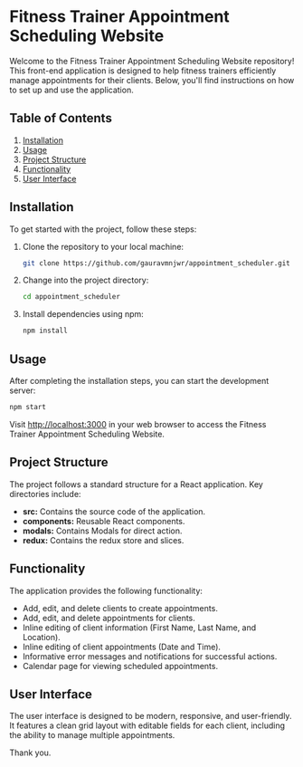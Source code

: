 # Fitness Trainer Appointment Scheduling Website

Welcome to the Fitness Trainer Appointment Scheduling Website repository! This front-end application is designed to help fitness trainers efficiently manage appointments for their clients. Below, you'll find instructions on how to set up and use the application.

## Table of Contents

1. [Installation](#installation)
2. [Usage](#usage)
3. [Project Structure](#project-structure)
4. [Functionality](#functionality)
5. [User Interface](#user-interface)

## Installation

To get started with the project, follow these steps:

1. Clone the repository to your local machine:

   ```bash
   git clone https://github.com/gauravmnjwr/appointment_scheduler.git
   ```

2. Change into the project directory:

   ```bash
   cd appointment_scheduler
   ```

3. Install dependencies using npm:

   ```bash
   npm install
   ```

## Usage

After completing the installation steps, you can start the development server:

```bash
npm start
```

Visit [http://localhost:3000](http://localhost:3000) in your web browser to access the Fitness Trainer Appointment Scheduling Website.

## Project Structure

The project follows a standard structure for a React application. Key directories include:

- **src:** Contains the source code of the application.
- **components:** Reusable React components.
- **modals:** Contains Modals for direct action.
- **redux:** Contains the redux store and slices.

## Functionality

The application provides the following functionality:

- Add, edit, and delete clients to create appointments.
- Add, edit, and delete appointments for clients.
- Inline editing of client information (First Name, Last Name, and Location).
- Inline editing of client appointments (Date and Time).
- Informative error messages and notifications for successful actions.
- Calendar page for viewing scheduled appointments.

## User Interface
The user interface is designed to be modern, responsive, and user-friendly. It features a clean grid layout with editable fields for each client, including the ability to manage multiple appointments.


Thank you.

